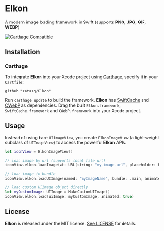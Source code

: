 # Elkon

A modern image loading framework in Swift (supports **PNG**, **JPG**, **GIF**, **WEBP**)

[![Carthage Compatible](https://img.shields.io/badge/Carthage-compatible-4BC51D.svg?style=flat)](https://github.com/Carthage/Carthage)

## Installation
### Carthage
To integrate **Elkon** into your Xcode project using [Carthage](https://github.com/Carthage/Carthage), specify it in your `Cartfile`:

```ogdl
github "zetasq/Elkon"
```

Run `carthage update` to build the framework. **Elkon** has [SwiftCache](https://github.com/zetasq/SwiftCache) and [CWebP](https://github.com/zetasq/CWebP) as dependencies. Drag the built `Elkon.framework`, `SwiftCache.framework` and `CWebP.framework` into your Xcode project.

## Usage

Instead of using bare `UIImageView`, you create `ElkonImageView` (a light-weight subclass of `UIImageView`) to access the powerful **Elkon** APIs.

```swift
let iconView = ElkonImageView()

// load image by url (supports local file url)
iconView.elkon.loadImage(at: URL(string: "my-image-url", placeholder: UIImage(named: "iconPlaceholder", animated: true)

// load image in bundle
iconView.elkon.loadUIImage(named: "myImageName", bundle: .main, animated: true)

// load custom UIImage object directly
let myCustomImage: UIImage = MakeCustomUIImage()
iconView.elkon.load(uiImage: myCustomImage, animated: true)
```

## License

**Elkon** is released under the MIT license. [See LICENSE](https://github.com/zetasq/Elkon/blob/master/LICENSE) for details.
